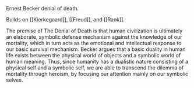 Ernest Becker denial of death.

Builds on [[Kierkegaard]], [[Freud]], and [[Rank]].

The premise of The Denial of Death is that human civilization is ultimately an elaborate, symbolic defense mechanism against the knowledge of our mortality, which in turn acts as the emotional and intellectual response to our basic survival mechanism. Becker argues that a basic duality in human life exists between the physical world of objects and a symbolic world of human meaning. Thus, since humanity has a dualistic nature consisting of a physical self and a symbolic self, we are able to transcend the dilemma of mortality through heroism, by focusing our attention mainly on our symbolic selves. 

